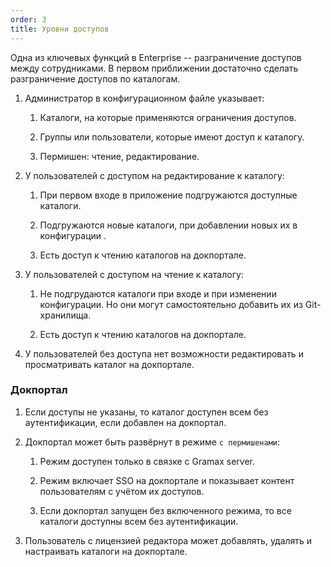 ```yaml
---
order: 3
title: Уровни доступов
---
```


Одна из ключевых функций в Enterprise -- разграничение доступов между сотрудниками. В первом приближении достаточно сделать разграничение доступов по каталогам.

1. Администратор в конфигурационном файле указывает:

   1. Каталоги, на которые применяются ограничения доступов.

   2. Группы или пользователи, которые имеют доступ к каталогу.

   3. Пермишен: чтение, редактирование.

2. У пользователей с доступом на редактирование к каталогу:

   1. При первом входе в приложение подгружаются доступные каталоги.

   2. Подгружаются новые каталоги, при добавлении новых их в конфигурации .

   3. Есть доступ к чтению каталогов на докпортале.

3. У пользователей с доступом на чтение к каталогу:

   1. Не подгрудаются каталоги при входе и при изменении конфигурации. Но они могут самостоятельно добавить их из Git-хранилища.

   2. Есть доступ к чтению каталогов на докпортале.

4. У пользователей без доступа нет возможности редактировать и просматривать каталог на докпортале.

### Докпортал

1. Если доступы не указаны, то каталог доступен всем без аутентификации, если добавлен на докпортал.

2. Докпортал может быть развёрнут в режиме `с пермишенами`:

   1. Режим доступен только в связке с Gramax server.

   2. Режим включает SSO на докпортале и показывает контент пользователям с учётом их доступов.

   3. Если докпортал запущен без включенного режима, то все каталоги доступны всем без аутентификации.

3. Пользователь с лицензией редактора может добавлять, удалять и настраивать каталоги на докпортале.